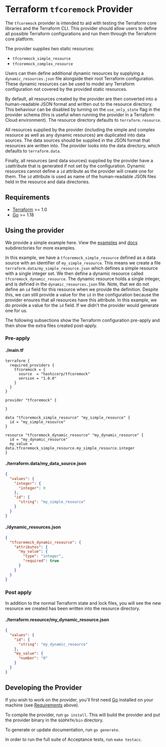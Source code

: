 # Terraform `tfcoremock` Provider

The `tfcoremock` provider is intended to aid with testing the Terraform core libraries
and the Terraform CLI. This provider should allow users to define all possible 
Terraform configurations and run them through the Terraform core platform.

The provider supplies two static resources:

- `tfcoremock_simple_resource`
- `tfcoremock_complex_resource`
 
Users can then define additional dynamic resources by supplying a 
`dynamic_resources.json` file alongside their root Terraform configuration. 
These dynamic resources can be used to model any Terraform configuration not
covered by the provided static resources.

By default, all resources created by the provider are then converted into a 
human-readable JSON format and written out to the resource directory. This 
behaviour can be disabled by turning on the `use_only_state` flag in the 
provider schema (this is useful when running the provider in a Terraform Cloud
environment). The resource directory defaults to `terraform.resource`.

All resources supplied by the provider (including the simple and 
complex resource as well as any dynamic resources) are duplicated into data 
sources. The data sources should be supplied in the JSON format that resources
are written into. The provider looks into the data directory, which defaults to
`terraform.data`.

Finally, all resources (and data sources) supplied by the provider have a 
`id`attribute that is generated if not set by the configuration. Dynamic 
resources cannot define a `id` attribute as the provider will create one 
for them. The `id` attribute is used as name of the human-readable JSON 
files held in the resource and data directories.

## Requirements

- [Terraform](https://www.terraform.io/downloads.html) >= 1.0
- [Go](https://golang.org/doc/install) >= 1.18

## Using the provider

We provide a simple example here. View the [examples](./examples) and 
[docs](./docs) subdirectories for more examples.

In this example, we have a `tfcoremock_simple_resource` defined as a data source with
an identifier of `my_simple_resource`. This means we create a file 
`terraform.data/my_simple_resource.json` which defines a simple resource with
a single integer set. We then define a dynamic resource called 
`tfcoremock_dynamic_resource`. The dynamic resource holds a single integer, and is 
defined in the `dynamic_resources.json` file. Note, that we do not define an 
`id` field for this resource when we provide the definition. Despite this, we
can still provide a value for the `id` in the configuration because the provider
ensures that all resources have this attribute. In this example, we do provide
a value for the `id` field. If we didn't the provider would generate one for us.

The following subsections show the Terraform configuration pre-apply and then
show the extra files created post-apply.

### Pre-apply

#### **./main.tf**
```hcl
terraform {
  required_providers {
    tfcoremock = {
      source  = "hashicorp/tfcoremock"
      version = "1.0.0"
    }
  }
}

provider "tfcoremock" {
  
}

data "tfcoremock_simple_resource" "my_simple_resource" {
  id = "my_simple_resource"
}

resource "tfcoremock_dynamic_resource" "my_dynamic_resource" {
  id = "my_dynamic_resource"
  my_value = data.tfcoremock_simple_resource.my_simple_resource.integer
}
```

#### **./terraform.data/my_data_source.json**
```json
{
  "values": {
    "integer": {
      "integer": 0
    },
    "id": {
      "string": "my_simple_resource"
    }
  }
}
```

#### **./dynamic_resources.json**
```json
{
  "tfcoremock_dynamic_resource": {
    "attributes": {
      "my_value": {
        "type": "integer",
        "required": true
      }
    }
  }
}
```

### Post apply

In addition to the normal Terraform state and lock files, you will see the new
resource we created has been written into the resource directory.

#### **./terraform.resource/my_dynamic_resource.json**
```json
{
  "values": {
    "id": {
      "string": "my_dynamic_resource"
    },
    "my_value": {
      "number": "0"
    }
  }
}
```


## Developing the Provider

If you wish to work on the provider, you'll first need 
[Go](http://www.golang.org) installed on your machine 
(see [Requirements](#requirements) above).

To compile the provider, run `go install`. This will build the provider and put 
the provider binary in the `$GOPATH/bin` directory.

To generate or update documentation, run `go generate`.

In order to run the full suite of Acceptance tests, run `make testacc`.

